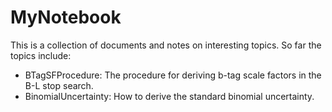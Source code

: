 MyNotebook
==========

This is a collection of documents and notes on interesting topics.
So far the topics include:

- BTagSFProcedure: The procedure for deriving b-tag scale factors in the B-L stop search.
- BinomialUncertainty: How to derive the standard binomial uncertainty.
